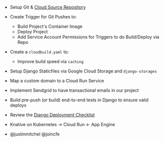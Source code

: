 - Setup Git & [Cloud Source Repository](https://console.cloud.google.com/marketplace/details/google-cloud-platform/cloud-source-repositories)

- Create Trigger for Git Pushes to:
    - Build Project's Container Image
    - Deploy Project
    - Add Service Account Permissions for Triggers to do Build/Deploy via Repo

- Create a `cloudbuild.yaml` to:
    - Improve build speed via `caching`

- Setup Django Staticfiles via Google Cloud Storage and `django-storages`

- Map a custom domain to a Cloud Run Service

- Implement Sendgrid to have transactional emails in our project

- Build pre-push (or build) end-to-end tests in Django to ensure valid deploys

- Review the [Django Deployment Checklist](https://docs.djangoproject.com/en/3.0/howto/deployment/checklist/)

- Knative on Kubernetes -> Cloud Run <- App Engine

- @justinmitchel @joincfe
